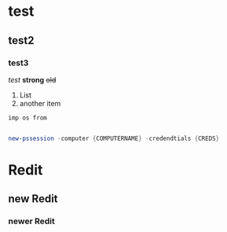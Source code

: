 # test
## test2
### test3

*test* **strong** ~~old~~ 

1. List
2. another item

```phyton
imp os from
```


```powershell

new-pssession -computer {COMPUTERNAME} -credendtials {CREDS}
```

# Redit

## new Redit

### newer Redit
